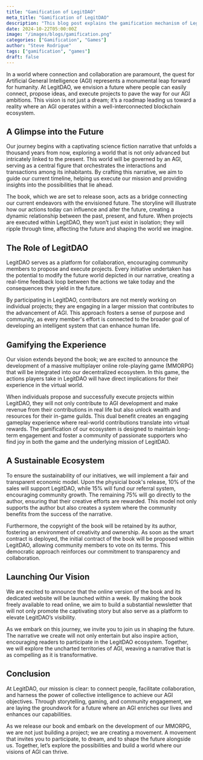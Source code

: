 ```yaml
---
title: "Gamification of LegitDAO"
meta_title: "Gamification of LegitDAO"
description: "This blog post explains the gamification mechanism of LegitDAO"
date: 2024-10-22T05:00:00Z
image: "/images/blogs/gamification.png"
categories: ["Gamification", "Games"]
author: "Steve Rodrigue"
tags: ["gamification", "games"]
draft: false
---
```

In a world where connection and collaboration are paramount, the quest for Artificial General Intelligence (AGI) represents a monumental leap forward for humanity. At LegitDAO, we envision a future where people can easily connect, propose ideas, and execute projects to pave the way for our AGI ambitions. This vision is not just a dream; it’s a roadmap leading us toward a reality where an AGI operates within a well-interconnected blockchain ecosystem.

## A Glimpse into the Future
Our journey begins with a captivating science fiction narrative that unfolds a thousand years from now, exploring a world that is not only advanced but intricately linked to the present. This world will be governed by an AGI, serving as a central figure that orchestrates the interactions and transactions among its inhabitants. By crafting this narrative, we aim to guide our current timeline, helping us execute our mission and providing insights into the possibilities that lie ahead.

The book, which we are set to release soon, acts as a bridge connecting our current endeavors with the envisioned future. The storyline will illustrate how our actions today can influence and alter the future, creating a dynamic relationship between the past, present, and future. When projects are executed within LegitDAO, they won’t just exist in isolation; they will ripple through time, affecting the future and shaping the world we imagine.

## The Role of LegitDAO
LegitDAO serves as a platform for collaboration, encouraging community members to propose and execute projects. Every initiative undertaken has the potential to modify the future world depicted in our narrative, creating a real-time feedback loop between the actions we take today and the consequences they yield in the future.

By participating in LegitDAO, contributors are not merely working on individual projects; they are engaging in a larger mission that contributes to the advancement of AGI. This approach fosters a sense of purpose and community, as every member's effort is connected to the broader goal of developing an intelligent system that can enhance human life.

## Gamifying the Experience
Our vision extends beyond the book; we are excited to announce the development of a massive multiplayer online role-playing game (MMORPG) that will be integrated into our decentralized ecosystem. In this game, the actions players take in LegitDAO will have direct implications for their experience in the virtual world.

When individuals propose and successfully execute projects within LegitDAO, they will not only contribute to AGI development and make revenue from their contributions in real life but also unlock wealth and resources for their in-game guilds. This dual benefit creates an engaging gameplay experience where real-world contributions translate into virtual rewards. The gamification of our ecosystem is designed to maintain long-term engagement and foster a community of passionate supporters who find joy in both the game and the underlying mission of LegitDAO.

## A Sustainable Ecosystem
To ensure the sustainability of our initiatives, we will implement a fair and transparent economic model. Upon the physicial book's release, 10% of the sales will support LegitDAO, while 15% will fund our referral system, encouraging community growth. The remaining 75% will go directly to the author, ensuring that their creative efforts are rewarded. This model not only supports the author but also creates a system where the community benefits from the success of the narrative.

Furthermore, the copyright of the book will be retained by its author, fostering an environment of creativity and ownership. As soon as the smart contract is deployed, the initial contract of the book will be proposed within LegitDAO, allowing community members to vote on its terms. This democratic approach reinforces our commitment to transparency and collaboration.

## Launching Our Vision
We are excited to announce that the online version of the book and its dedicated website will be launched within a week. By making the book freely available to read online, we aim to build a substantial newsletter that will not only promote the captivating story but also serve as a platform to elevate LegitDAO’s visibility.

As we embark on this journey, we invite you to join us in shaping the future. The narrative we create will not only entertain but also inspire action, encouraging readers to participate in the LegitDAO ecosystem. Together, we will explore the uncharted territories of AGI, weaving a narrative that is as compelling as it is transformative.

## Conclusion
At LegitDAO, our mission is clear: to connect people, facilitate collaboration, and harness the power of collective intelligence to achieve our AGI objectives. Through storytelling, gaming, and community engagement, we are laying the groundwork for a future where an AGI enriches our lives and enhances our capabilities.

As we release our book and embark on the development of our MMORPG, we are not just building a project; we are creating a movement. A movement that invites you to participate, to dream, and to shape the future alongside us. Together, let’s explore the possibilities and build a world where our visions of AGI can thrive.